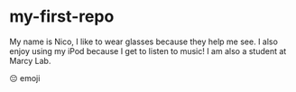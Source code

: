 # my-first-repo

My name is Nico, I like to wear glasses because they help me see. I also enjoy using my iPod because I get to listen to music! I am also a student at Marcy Lab. 

:pensive: emoji